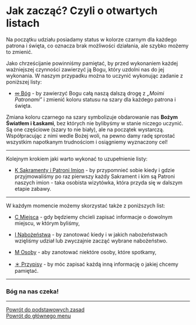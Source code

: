 # Jak zacząć? Czyli o otwartych listach
Na początku udziału posiadamy status w kolorze <span class="status status-black">czarnym</span> dla każdego patrona i święta, co oznacza brak możliwości działania, ale szybko możemy to zmienić.

Jako chrześcijanie powinniśmy pamiętać, by przed wykonaniem każdej ważniejszej czynności zawierzyć ją Bogu, który uzdolni nas do jej wykonania. W naszym przypadku można to uczynić wykonując zadanie z poniższej listy:
- [<span class="status status-list"><span class="status status-gray">∞</span> Bóg</span>](bog.md) - by zawierzyć Bogu całą naszą dalszą drogę z _„Moimi Patronami”_ i zmienić koloru statusu na <span class="status status-gray">szary</span> dla każdego patrona i święta.

Zmiana koloru <span class="status status-black">czarnego</span> na <span class="status status-gray">szary</span> symbolizuje obdarowanie nas **Bożym Światłem i Łaskami**, bez których nie bylibyśmy w stanie niczego uczynić. Są one częściowe (<span class="status status-gray">szary</span> to nie <span class="status status-white">biały</span>), ale na początek wystarczą. Współpracując z nimi wedle Bożej woli, na pewno damy radę sprostać wszystkim napotkanym trudnościom i osiągniemy wyznaczony cel!

---
Kolejnym krokiem jaki warto wykonać to uzupełnienie listy:
- [<span class="status status-list"><span class="status status-list">K</span> Sakramenty i Patroni Imion</span>](sakramenty_i_patroni_imion.md) - by przypomnieć sobie kiedy i gdzie przyjmowaliśmy po raz pierwszy każdy Sakrament i kim są Patroni naszych imion - taka osobista wizytówka, która przyda się w dalszym etapie zabawy.

---
W każdym momencie możemy skorzystać także z poniższych list:
- [<span class="status status-list"><span class="status status-list">C</span> Miejsca](miejsca.md) - gdy będziemy chcieli zapisać informacje o dowolnym miejscu, w którym byliśmy,

- [<span class="status status-list"><span class="status status-list">I</span> Nabożeństwa](nabozenstwa.md) - by zanotować kiedy i w jakich nabożeństwach wzięliśmy udział lub zwyczajnie zacząć wybrane nabożeństwo.

- [<span class="status status-list"><span class="status status-list">M</span> Osoby](osoby.md) - aby zanotować niektóre osoby, które spotkamy,

- [<span class="status status-list"><span class="status status-list">＊</span> Przypisy](przypisy.md) - by móc zapisać każdą inną informację o jakiej chcemy pamiętać.

---
### <div class="colored centered">Bóg na nas czeka!</div>

---
[Powrót do podstawowych zasad](podstawowe_zasady.md)  
[Powrót do głównego menu](index.md)
